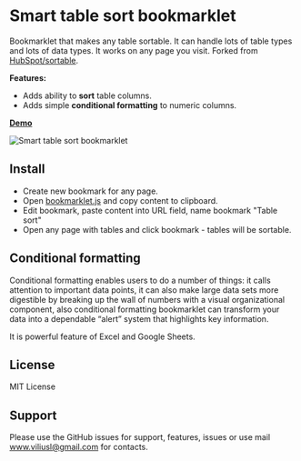 # Smart table sort bookmarklet

Bookmarklet that makes any table sortable. It can handle lots of table types and lots of data types. It works on any 
page you visit. Forked from [HubSpot/sortable](https://github.com/HubSpot/sortable).

**Features:**

- Adds ability to **sort** table columns.
- Adds simple **conditional formatting** to numeric columns.

[**Demo**](https://jsbin.com/buwewimunu/edit?output)

![Smart table sort bookmarklet](https://raw.githubusercontent.com/viliusle/smart-table-sort-bookmarklet/master/images/preview.png)

## Install
* Create new bookmark for any page.
* Open [bookmarklet.js](https://raw.githubusercontent.com/viliusle/smart-table-sort-bookmarklet/master/bookmarklet.js) 
  and copy content to clipboard.
* Edit bookmark, paste content into URL field, name bookmark "Table sort"
* Open any page with tables and click bookmark - tables will be sortable.

## Conditional formatting

Conditional formatting enables users to do a number of things: it calls attention to important data points, 
it can also make large data sets more digestible by breaking up the wall of numbers with a visual organizational 
component, also conditional formatting bookmarklet can transform your data into a dependable “alert” system that
highlights key information.
                                                                                                
It is powerful feature of Excel and Google Sheets. 

## License
MIT License

## Support
Please use the GitHub issues for support, features, issues or use mail www.viliusl@gmail.com for contacts.

